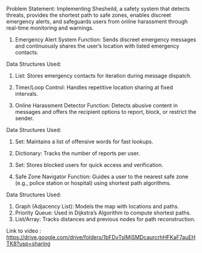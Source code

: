 Problem Statement: Implementing Shesheild, a safety system that detects threats, provides the shortest path to safe zones, enables discreet emergency alerts, and safeguards users from online harassment through real-time monitoring and warnings.

1. Emergency Alert System
Function: Sends discreet emergency messages and continuously shares the user’s location with listed emergency contacts.

Data Structures Used:
1. List: Stores emergency contacts for iteration during message dispatch.
2. Timer/Loop Control: Handles repetitive location sharing at fixed intervals.

2. Online Harassment Detector
Function: Detects abusive content in messages and offers the recipient options to report, block, or restrict the sender.

Data Structures Used:
1. Set: Maintains a list of offensive words for fast lookups.
2. Dictionary: Tracks the number of reports per user.
3. Set: Stores blocked users for quick access and verification.

3. Safe Zone Navigator
Function: Guides a user to the nearest safe zone (e.g., police station or hospital) using shortest path algorithms.

Data Structures Used:
1. Graph (Adjacency List): Models the map with locations and paths.
2. Priority Queue: Used in Dijkstra’s Algorithm to compute shortest paths.
3. List/Array: Tracks distances and previous nodes for path reconstruction.


Link to video : https://drive.google.com/drive/folders/1bFDvTsIMjSMDcaurcrhHFKaF7auEHTK8?usp=sharing
